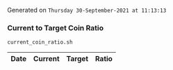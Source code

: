 Generated on `Thursday 30-September-2021 at 11:13:13`

### Current to Target Coin Ratio
`current_coin_ratio.sh`

Date|Current|Target|Ratio
---|---|---|---
